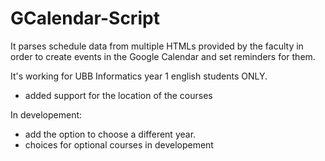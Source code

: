 # GCalendar-Script
It parses schedule data from multiple HTMLs provided by the faculty in order to create events in the Google Calendar and set reminders for them.

It's working for UBB Informatics year 1 english students ONLY.

- added support for the location of the courses

In developement:
- add the option to choose a different year.
- choices for optional courses in developement

